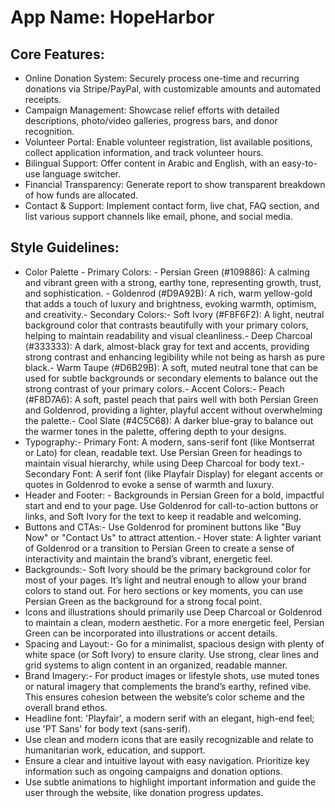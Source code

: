 # **App Name**: HopeHarbor

## Core Features:

- Online Donation System: Securely process one-time and recurring donations via Stripe/PayPal, with customizable amounts and automated receipts.
- Campaign Management: Showcase relief efforts with detailed descriptions, photo/video galleries, progress bars, and donor recognition.
- Volunteer Portal: Enable volunteer registration, list available positions, collect application information, and track volunteer hours.
- Bilingual Support: Offer content in Arabic and English, with an easy-to-use language switcher.
- Financial Transparency: Generate report to show transparent breakdown of how funds are allocated.
- Contact & Support: Implement contact form, live chat, FAQ section, and list various support channels like email, phone, and social media.

## Style Guidelines:

- Color Palette - Primary Colors: - Persian Green (#109886): A calming and vibrant green with a strong, earthy tone, representing growth, trust, and sophistication. - Goldenrod (#D9A92B): A rich, warm yellow-gold that adds a touch of luxury and brightness, evoking warmth, optimism, and creativity.- Secondary Colors:- Soft Ivory (#F8F6F2): A light, neutral background color that contrasts beautifully with your primary colors, helping to maintain readability and visual cleanliness.- Deep Charcoal (#333333): A dark, almost-black gray for text and accents, providing strong contrast and enhancing legibility while not being as harsh as pure black.- Warm Taupe (#D6B29B): A soft, muted neutral tone that can be used for subtle backgrounds or secondary elements to balance out the strong contrast of your primary colors.- Accent Colors:- Peach (#F8D7A6): A soft, pastel peach that pairs well with both Persian Green and Goldenrod, providing a lighter, playful accent without overwhelming the palette.- Cool Slate (#4C5C68): A darker blue-gray to balance out the warmer tones in the palette, offering depth to your designs.
- Typography:- Primary Font: A modern, sans-serif font (like Montserrat or Lato) for clean, readable text. Use Persian Green for headings to maintain visual hierarchy, while using Deep Charcoal for body text.- Secondary Font: A serif font (like Playfair Display) for elegant accents or quotes in Goldenrod to evoke a sense of warmth and luxury.
- Header and Footer: - Backgrounds in Persian Green for a bold, impactful start and end to your page. Use Goldenrod for call-to-action buttons or links, and Soft Ivory for the text to keep it readable and welcoming.
- Buttons and CTAs:- Use Goldenrod for prominent buttons like "Buy Now" or "Contact Us" to attract attention.- Hover state: A lighter variant of Goldenrod or a transition to Persian Green to create a sense of interactivity and maintain the brand’s vibrant, energetic feel.
- Backgrounds:- Soft Ivory should be the primary background color for most of your pages. It’s light and neutral enough to allow your brand colors to stand out. For hero sections or key moments, you can use Persian Green as the background for a strong focal point.
- Icons and illustrations should primarily use Deep Charcoal or Goldenrod to maintain a clean, modern aesthetic. For a more energetic feel, Persian Green can be incorporated into illustrations or accent details.
- Spacing and Layout:- Go for a minimalist, spacious design with plenty of white space (or Soft Ivory) to ensure clarity. Use strong, clear lines and grid systems to align content in an organized, readable manner.
- Brand Imagery:- For product images or lifestyle shots, use muted tones or natural imagery that complements the brand’s earthy, refined vibe. This ensures cohesion between the website’s color scheme and the overall brand ethos.
- Headline font: 'Playfair', a modern serif with an elegant, high-end feel; use 'PT Sans' for body text (sans-serif).
- Use clean and modern icons that are easily recognizable and relate to humanitarian work, education, and support.
- Ensure a clear and intuitive layout with easy navigation. Prioritize key information such as ongoing campaigns and donation options.
- Use subtle animations to highlight important information and guide the user through the website, like donation progress updates.